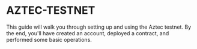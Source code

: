# AZTEC-TESTNET
This guide will walk you through setting up and using the Aztec testnet. By the end, you'll have created an account, deployed a contract, and performed some basic operations.
